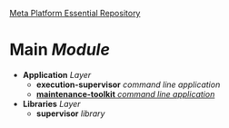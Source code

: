 [Meta Platform Essential Repository](../README.md)
# Main *Module*
- **Application** *Layer*
  - **execution-supervisor** *command line application*
  - [**maintenance-toolkit** *command line application*](./Application.layer/maintenance-toolkit.cli/README.md)
- **Libraries** *Layer*
  - **supervisor** *library*